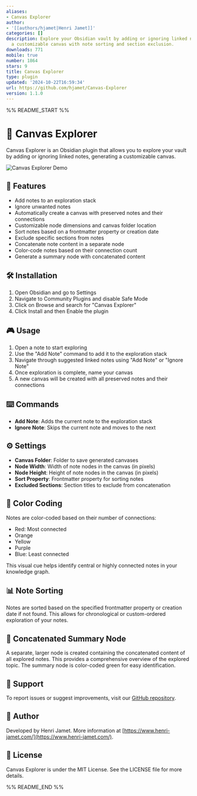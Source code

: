 ```yaml
---
aliases:
- Canvas Explorer
author:
- '[[authors/hjamet|Henri Jamet]]'
categories: []
description: Explore your Obsidian vault by adding or ignoring linked notes, generating
  a customizable canvas with note sorting and section exclusion.
downloads: 771
mobile: true
number: 1864
stars: 9
title: Canvas Explorer
type: plugin
updated: '2024-10-22T16:59:34'
url: https://github.com/hjamet/Canvas-Explorer
version: 1.1.0
---
```


%% README_START %%

# 🦉 Canvas Explorer

Canvas Explorer is an Obsidian plugin that allows you to explore your vault by adding or ignoring linked notes, generating a customizable canvas.

![Canvas Explorer Demo](https://raw.githubusercontent.com/hjamet/Canvas-Explorer/HEAD/assets/CanvasExplorer.gif)

## 🚀 Features

- Add notes to an exploration stack
- Ignore unwanted notes
- Automatically create a canvas with preserved notes and their connections
- Customizable node dimensions and canvas folder location
- Sort notes based on a frontmatter property or creation date
- Exclude specific sections from notes
- Concatenate note content in a separate node
- Color-code notes based on their connection count
- Generate a summary node with concatenated content

## 🛠️ Installation

1. Open Obsidian and go to Settings
2. Navigate to Community Plugins and disable Safe Mode
3. Click on Browse and search for "Canvas Explorer"
4. Click Install and then Enable the plugin

## 🎮 Usage

1. Open a note to start exploring
2. Use the "Add Note" command to add it to the exploration stack
3. Navigate through suggested linked notes using "Add Note" or "Ignore Note"
4. Once exploration is complete, name your canvas
5. A new canvas will be created with all preserved notes and their connections

## ⌨️ Commands

- **Add Note**: Adds the current note to the exploration stack
- **Ignore Note**: Skips the current note and moves to the next

## ⚙️ Settings

- **Canvas Folder**: Folder to save generated canvases
- **Node Width**: Width of note nodes in the canvas (in pixels)
- **Node Height**: Height of note nodes in the canvas (in pixels)
- **Sort Property**: Frontmatter property for sorting notes
- **Excluded Sections**: Section titles to exclude from concatenation

## 🎨 Color Coding

Notes are color-coded based on their number of connections:
- Red: Most connected
- Orange
- Yellow
- Purple
- Blue: Least connected

This visual cue helps identify central or highly connected notes in your knowledge graph.

## 📊 Note Sorting

Notes are sorted based on the specified frontmatter property or creation date if not found. This allows for chronological or custom-ordered exploration of your notes.

## 📝 Concatenated Summary Node

A separate, larger node is created containing the concatenated content of all explored notes. This provides a comprehensive overview of the explored topic. The summary node is color-coded green for easy identification.

## 🐛 Support

To report issues or suggest improvements, visit our [GitHub repository](https://github.com/hjamet/Canvas-Explorer).

## 👤 Author

Developed by Henri Jamet. More information at [https://www.henri-jamet.com/](https://www.henri-jamet.com/).

## 📄 License

Canvas Explorer is under the MIT License. See the LICENSE file for more details.


%% README_END %%